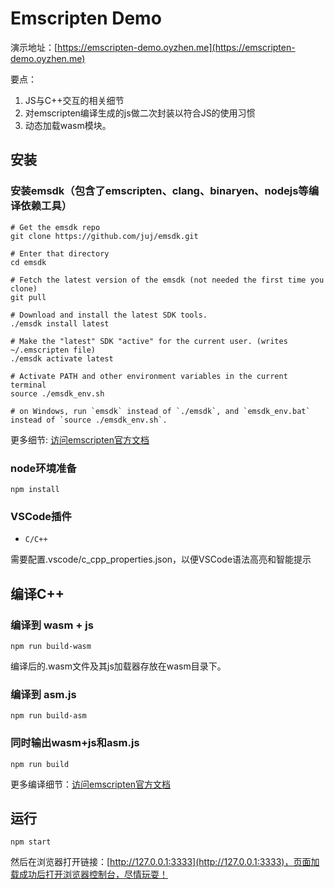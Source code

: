# Emscripten Demo

演示地址：[https://emscripten-demo.oyzhen.me](https://emscripten-demo.oyzhen.me)

要点：

1. JS与C++交互的相关细节
2. 对emscripten编译生成的js做二次封装以符合JS的使用习惯
3. 动态加载wasm模块。

## 安装

### 安装emsdk（包含了emscripten、clang、binaryen、nodejs等编译依赖工具）

```
# Get the emsdk repo
git clone https://github.com/juj/emsdk.git

# Enter that directory
cd emsdk

# Fetch the latest version of the emsdk (not needed the first time you clone)
git pull

# Download and install the latest SDK tools.
./emsdk install latest

# Make the "latest" SDK "active" for the current user. (writes ~/.emscripten file)
./emsdk activate latest

# Activate PATH and other environment variables in the current terminal
source ./emsdk_env.sh

# on Windows, run `emsdk` instead of `./emsdk`, and `emsdk_env.bat` instead of `source ./emsdk_env.sh`.

```

更多细节: [访问emscripten官方文档](http://kripken.github.io/emscripten-site/docs/getting_started/downloads.html)

### node环境准备

```
npm install
```

### VSCode插件

+ `C/C++`

需要配置.vscode/c_cpp_properties.json，以便VSCode语法高亮和智能提示

## 编译C++

### 编译到 wasm + js

```
npm run build-wasm
```

编译后的.wasm文件及其js加载器存放在wasm目录下。

### 编译到 asm.js

```
npm run build-asm
```

### 同时输出wasm+js和asm.js

```
npm run build
```

更多编译细节：[访问emscripten官方文档](http://kripken.github.io/emscripten-site/docs/getting_started/Tutorial.html)

## 运行

```
npm start
```

然后在浏览器打开链接：[http://127.0.0.1:3333](http://127.0.0.1:3333)，页面加载成功后打开浏览器控制台，尽情玩耍！
